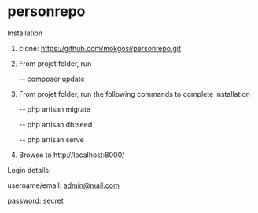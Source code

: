 # personrepo

Installation

1. clone: https://github.com/mokgosi/personrepo.git

2. From projet folder, run

   -- composer update 

3. From projet folder, run the following commands to complete installation

   -- php artisan migrate

   -- php artisan db:seed

   -- php artisan serve 

4. Browse to http://localhost:8000/   


Login details:

username/email: admin@mail.com

password:       secret